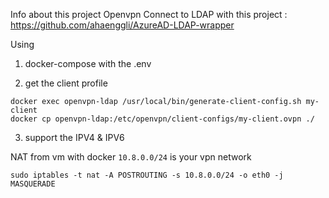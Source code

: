 Info about this project
Openvpn Connect to LDAP with this project : https://github.com/ahaenggli/AzureAD-LDAP-wrapper


Using

1. docker-compose  with the .env

2. get the client profile
```
docker exec openvpn-ldap /usr/local/bin/generate-client-config.sh my-client
docker cp openvpn-ldap:/etc/openvpn/client-configs/my-client.ovpn ./
```

3. support the IPV4 & IPV6

NAT from vm with docker
`10.8.0.0/24`  is your vpn network
```
sudo iptables -t nat -A POSTROUTING -s 10.8.0.0/24 -o eth0 -j MASQUERADE
```
